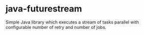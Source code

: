 # java-futurestream
Simple Java library which executes a stream of tasks parallel with configurable number of retry and number of jobs.
